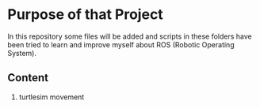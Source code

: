 # Purpose of that Project
In this repository some files will be added and scripts in these folders have been tried to learn and improve myself about ROS (Robotic Operating System).

## Content
1. turtlesim movement                                                                                                                                               
